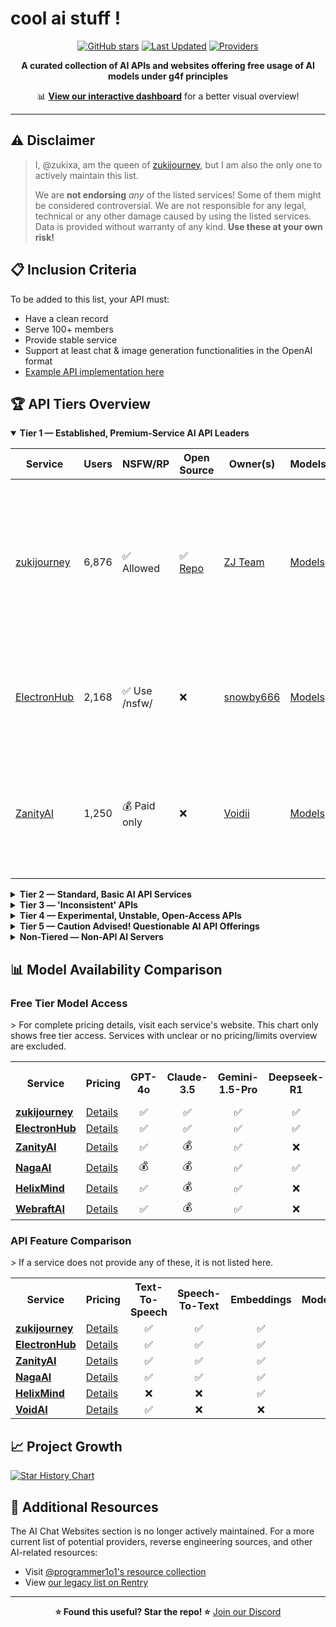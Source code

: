 # cool ai stuff !

<div align="center">

[![GitHub stars](https://img.shields.io/github/stars/zukixa/cool-ai-stuff?style=social)](https://github.com/zukixa/cool-ai-stuff/stargazers)
[![Last Updated](https://img.shields.io/badge/Last%20Updated-March%202%2C%202025-blue)](https://github.com/zukixa/cool-ai-stuff)
[![Providers](https://img.shields.io/badge/API%20Providers-15%2B-green)](https://github.com/zukixa/cool-ai-stuff)

**A curated collection of AI APIs and websites offering free usage of AI models under g4f principles**

📊 **[View our interactive dashboard](https://cas.zukijourney.com)** for a better visual overview!

</div>

---

## ⚠️ Disclaimer

> I, @zukixa, am the queen of [zukijourney](https://github.com/zukijourney), but I am also the only one to actively maintain this list.
>
> We are **not endorsing** _any_ of the listed services! Some of them might be considered controversial. We are not responsible for any legal, technical or any other damage caused by using the listed services. Data is provided without warranty of any kind. **Use these at your own risk!**

## 📋 Inclusion Criteria

To be added to this list, your API must:

- Have a clean record
- Serve 100+ members
- Provide stable service
- Support at least chat & image generation functionalities in the OpenAI format
- [Example API implementation here](https://github.com/zukijourney/example-api)

## 🏆 API Tiers Overview

<details open>
<summary><b>Tier 1 — Established, Premium-Service AI API Leaders</b></summary>

| Service                                      | Users | NSFW/RP       | Open Source                                            | Owner(s)                                  | Models                                             | Notes                                                                                                                           |
| -------------------------------------------- | ----- | ------------- | ------------------------------------------------------ | ----------------------------------------- | -------------------------------------------------- | ------------------------------------------------------------------------------------------------------------------------------- |
| [zukijourney](https://discord.gg/DWU2egFnHh) | 6,876 | ✅ Allowed    | ✅ [Repo](https://github.com/zukijourney/example-api/) | [ZJ Team](https://zukijourney.com/)       | [Models](https://docs.zukijourney.com/models)      | The undisputed leader of the AI APIs, the largest & oldest of its kind still running. Offers other popular AI-related bots too. |
| [ElectronHub](https://discord.gg/4xg2TM3mNP) | 2,168 | ✅ Use /nsfw/ | ❌                                                     | [snowby666](https://github.com/snowby666) | [Models](https://playground.electronhub.top/model) | Developed by the maintainer of the [poe-api-wrapper](https://github.com/snowby666/poe-api-wrapper). Very RP-friendly.           |
| [ZanityAI](https://discord.gg/8GgUak8KrK)    | 1,250 | 💰 Paid only  | ❌                                                     | [Voidii](https://github.com/void6670)     | [Models](https://api.zanity.xyz/v1/models)         | A roleplay-friendly API led by a Zukijourney friend. Ran on a stolen ZJ codebase for a pretty long time.                        |

</details>

<details>
<summary><b>Tier 2 — Standard, Basic AI API Services</b></summary>

| Service                                    | Users | NSFW/RP      | Open Source | Owner(s)                                | Models                                          | Notes                                                                                                    |
| ------------------------------------------ | ----- | ------------ | ----------- | --------------------------------------- | ----------------------------------------------- | -------------------------------------------------------------------------------------------------------- |
| [NagaAI](https://discord.gg/8ywEPhnJy4)    | 3,382 | ❌ Forbidden | ❌          | [ZentixUA](https://github.com/ZentixUA) | [Models](https://api.naga.ac/v1/models)         | Honorary successor to ChimeraGPT, the largest g4f API in history (16k users).                            |
| [HelixMind](https://discord.gg/466vKB47JH) | 1,426 | ❌ Forbidden | ❌          | [faer1x](https://github.com/faer1x)     | [Models](https://helixmind.online/model)        | Subscription-based service that 'just about' fits into the g4f principles definition with its free tier. |
| [FresedGPT](https://discord.gg/AWzY3b2DJH) | 250   | ❌ Forbidden | ❌                                                   | [Fresed](https://github.com/qazplmqaz) | [Models](https://fresedgpt.space/v1/models) | One of the best APIs out there, but struggling to recover after a server nuke.                  |

</details>

<details>
<summary><b>Tier 3 — 'Inconsistent' APIs</b></summary>

| Service                                    | Users | NSFW/RP      | Open Source                                          | Owner(s)                               | Models                                      | Notes                                                                                           |
| ------------------------------------------ | ----- | ------------ | ---------------------------------------------------- | -------------------------------------- | ------------------------------------------- | ----------------------------------------------------------------------------------------------- |
| [WebraftAI](https://discord.gg/vbb2NQuWdR) | 1,350 | ❌ Forbidden | ❌          | [ds_gamer](https://github.com/ds-gamer) | [Models](https://api.webraft.in/freeapi/models) | Recovered from 5-month downtime due to the owner's health issues. Some instability in current service.   |
| [XET](https://discord.gg/5nWPxVSvp7)       | 1,199 | ✅ Allowed   | ✅ [Repo](https://github.com/AlphastT101/luminaryai) | [alphast101](https://owner.xet.one)    | [Models](https://api.xet.one/v1/models)     | [Conducted a coordinated raid on another AI API server.](https://rentry.co/progptraid)          |
| [VoidAI](https://discord.gg/2nQwkvFFj6)    | 656   | ✅ Limited   | ❌                                                   | [acatto](https://github.com/acattoXD)  | [Models](https://api.voidai.xyz/v1/models)  | An odd api with historically some other ai-related projects. Now focused on just APIs it seems. |

</details>

<details>
<summary><b>Tier 4 — Experimental, Unstable, Open-Access APIs</b></summary>

| Service                                  | Users | NSFW/RP      | Open Source                                           | Owner(s)                               | Models                                      | Notes                                                                                         |
| ---------------------------------------- | ----- | ------------ | ----------------------------------------------------- | -------------------------------------- | ------------------------------------------- | --------------------------------------------------------------------------------------------- |
| [ClashAI](https://discord.gg/qErXfbPHMa) | 1,023 | ❌ Forbidden | ❌                                                    | [Sian](https://github.com/invalidsian) | [Models](https://api.clashai.eu/v1/models)  | API with developers of unknown skill. Partially utilizes other APIs on this list for sources. |
| [Skailar](https://discord.gg/2n5AuCF3bD) | 467   | ❌ Forbidden | ✅ [Repo](https://github.com/zukijourney/example-api) | [Aquadraws](https://api.skailar.it/)   | [Models](https://api.skailar.it/v1/models)  | One of the oldest APIs. Stability and maintainer involvement are questionable.                |
| [NexeonAI](https://discord.gg/5DfYgqX9DU)      | 303   | ❌ Forbidden | ❌          | [Sakuya](https://github.com/LiveGamer101) | [Models](https://nexeonai.com/v1/models)      | Owner has been regularly DDOSing competition very openly and publicly. This is a known thing within the community, and the owner himself publicly admits to this. |

</details>

<details>
<summary><b>Tier 5 — Caution Advised! Questionable AI API Offerings</b></summary>

| Service                                        | Users | NSFW/RP      | Open Source | Owner(s)                                  | Models                                        | Why Potentially Misleading?                                                                                                                                       |
| ---------------------------------------------- | ----- | ------------ | ----------- | ----------------------------------------- | --------------------------------------------- | ----------------------------------------------------------------------------------------------------------------------------------------------------------------- |
| [CablyAI](https://discord.gg/6W5448ZcEY)       | 1,088 | ✅ Allowed   | ❌          | [CablyAI](https://github.com/CablyAI)     | [Models](https:/cablyai.com/v1/models)        | [De-Facto Owner is a subhumanely terrible being.](https://rentry.co/hitlerofg4f)                                                                                  |
| [ShadowJourney](https://discord.gg/WgRsRfH38E) | 801   | ❌ Forbidden | ❌          | [ichatei](https://shadowjourney.xyz)      | [Models](https://shadowjourney.xyz/v1/models) | [Admitted privately to DDOS competition.](https://files.catbox.moe/4wu7t2.png) Very weird owner. Stability often questioned due to supposed fake models.          |

</details>

<details>
<summary><b>Non-Tiered — Non-API AI Servers</b></summary>

| Service                                                       | Users  | What does it provide?                                                                                                               | Other Notes                                                                                              |
| ------------------------------------------------------------- | ------ | ----------------------------------------------------------------------------------------------------------------------------------- | -------------------------------------------------------------------------------------------------------- |
| [g4f.ai](https://discord.gg/nks3XTxdsN)                       | 12,531 | Hub of the github [repository](https://github.com/xtekky/gpt4free) that started it all.                                             | Not very active, nor really moderated.                                                                   |
| [NexusAI](https://discord.gg/YA6ESvHsCF)                      | 6,366  | Continuation of an older project. Provides UIs for image and ai text generation.                                                    | Moonman/Pushkar is a known credit card fraudster and self-advertised his projects in many places before. |
| [FreeGPT4](https://discord.gg/free-gpt-4-1106520284967735316) | 4,822  | Ancient community of gpt-4-free individuals. Plenty good AI-related content.                                                        | Ran by [@lomusire](https://github.com/Lomusire)                                                          |
| [SpyrkAI](https://discord.gg/A6mhxXMcWe)                      | 660    | AI Labs founded by (some) ex-community members; aims to create a free & OSS alt. to OpenAI, leveraging growing interest in AI APIs. | Currently a slightly inactive server, but some behind-the-scenes work continues.                         |
| [OzoneAI](https://discord.gg/35Uf7aQQQC)                      | 179    | A research-lab of sorts in the genre of AI. Makes interesting stuff.                                                                | Founder is historically an unstable person.                                                              |

</details>

## 📊 Model Availability Comparison

### Free Tier Model Access

<table>
> For complete pricing details, visit each service's website. This chart only shows free tier access. Services with unclear or no pricing/limits overview are excluded.
  <tr>
    <th>Service</th>
    <th>Pricing</th>
    <th>GPT-4o</th>
    <th>Claude-3.5</th>
    <th>Gemini-1.5-Pro</th>
    <th>Deepseek-R1</th>
    <th>DALL-E-3</th>
    <th>Stable-Diffusion-3.5</th>
  </tr>
  <tr>
    <td><b><a href="https://discord.gg/DWU2egFnHh">zukijourney</a></b></td>
    <td><a href="https://docs.zukijourney.com/models">Details</a></td>
    <td align="center">✅</td>
    <td align="center">✅</td>
    <td align="center">✅</td>
    <td align="center">✅</td>
    <td align="center">✅</td>
    <td align="center">✅</td>
  </tr>
  <tr>
    <td><b><a href="https://discord.gg/4xg2TM3mNP">ElectronHub</a></b></td>
    <td><a href="https://www.electronhub.top/pricing">Details</a></td>
    <td align="center">✅</td>
    <td align="center">✅</td>
    <td align="center">✅</td>
    <td align="center">✅</td>
    <td align="center">✅</td>
    <td align="center">✅</td>
  </tr>
  <tr>
    <td><b><a href="https://discord.gg/8GgUak8KrK">ZanityAI</a></b></td>
    <td><a href="https://docs.zanity.xyz">Details</a></td>
    <td align="center">✅</td>
    <td align="center">💰</td>
    <td align="center">✅</td>
    <td align="center">❌</td>
    <td align="center">✅</td>
    <td align="center">❌</td>
  </tr>
  <tr>
    <td><b><a href="https://discord.gg/8ywEPhnJy4">NagaAI</a></b></td>
    <td><a href="https://naga.ac/dashboard/models">Details</a></td>
    <td align="center">💰</td>
    <td align="center">💰</td>
    <td align="center">✅</td>
    <td align="center">✅</td>
    <td align="center">💰</td>
    <td align="center">💰</td>
  </tr>
  <tr>
    <td><b><a href="https://discord.gg/466vKB47JH">HelixMind</a></b></td>
    <td><a href="https://helixmind.online/#pricing">Details</a></td>
    <td align="center">✅</td>
    <td align="center">💰</td>
    <td align="center">✅</td>
    <td align="center">❌</td>
    <td align="center">✅</td>
    <td align="center">❌</td>
  </tr>
  <tr>
    <td><b><a href="https://discord.gg/vbb2NQuWdR">WebraftAI</a></b></td>
    <td><a href="https://api.webraft.in/freeapi/models">Details</a></td>
    <td align="center">✅</td>
    <td align="center">💰</td>
    <td align="center">✅</td>
    <td align="center">❌</td>
    <td align="center">✅</td>
    <td align="center">❌</td>
  </tr>
</table>

### API Feature Comparison

<table>
  > If a service does not provide any of these, it is not listed here.
  <tr>
    <th>Service</th>
    <th>Pricing</th>
    <th>Text-To-Speech</th>
    <th>Speech-To-Text</th>
    <th>Embeddings</th>
    <th>Moderations</th>
    <th>Translation</th>
    <th>Image-Upscale</th>
  </tr>
  <tr>
    <td><b><a href="https://discord.gg/DWU2egFnHh">zukijourney</a></b></td>
    <td><a href="https://docs.zukijourney.com/models">Details</a></td>
    <td align="center">✅</td>
    <td align="center">✅</td>
    <td align="center">✅</td>
    <td align="center">✅</td>
    <td align="center">✅</td>
    <td align="center">✅</td>
  </tr>
  <tr>
    <td><b><a href="https://discord.gg/4xg2TM3mNP">ElectronHub</a></b></td>
    <td><a href="https://www.electronhub.top/pricing">Details</a></td>
    <td align="center">✅</td>
    <td align="center">✅</td>
    <td align="center">✅</td>
    <td align="center">✅</td>
    <td align="center">✅</td>
    <td align="center">❌</td>
  </tr>
  <tr>
    <td><b><a href="https://discord.gg/8GgUak8KrK">ZanityAI</a></b></td>
    <td><a href="https://docs.zanity.xyz">Details</a></td>
    <td align="center">✅</td>
    <td align="center">✅</td>
    <td align="center">✅</td>
    <td align="center">✅</td>
    <td align="center">✅</td>
    <td align="center">❌</td>
  </tr>
  <tr>
    <td><b><a href="https://discord.gg/8ywEPhnJy4">NagaAI</a></b></td>
    <td><a href="https://naga.ac/dashboard/models">Details</a></td>
    <td align="center">✅</td>
    <td align="center">✅</td>
    <td align="center">✅</td>
    <td align="center">✅</td>
    <td align="center">❌</td>
    <td align="center">❌</td>
  </tr>
  <tr>
    <td><b><a href="https://discord.gg/466vKB47JH">HelixMind</a></b></td>
    <td><a href="https://helixmind.online/#pricing">Details</a></td>
    <td align="center">❌</td>
    <td align="center">❌</td>
    <td align="center">✅</td>
    <td align="center">❌</td>
    <td align="center">❌</td>
    <td align="center">❌</td>
  </tr>
  <tr>
    <td><b><a href="https://discord.gg/2nQwkvFFj6">VoidAI</a></b></td>
    <td><a href="https://voidai.xyz/pricing">Details</a></td>
    <td align="center">✅</td>
    <td align="center">❌</td>
    <td align="center">❌</td>
    <td align="center">❌</td>
    <td align="center">❌</td>
    <td align="center">❌</td>
  </tr>
</table>

## 📈 Project Growth

<a href="https://star-history.com/zukixa/cool-ai-stuff&Date">
  <picture>
    <source media="(prefers-color-scheme: dark)" srcset="https://api.star-history.com/svg?repos=zukixa/cool-ai-stuff&type=Date&theme=dark" />
    <source media="(prefers-color-scheme: light)" srcset="https://api.star-history.com/svg?repos=zukixa/cool-ai-stuff&type=Date" />
    <img alt="Star History Chart" src="https://api.star-history.com/svg?repos=zukixa/cool-ai-stuff&type=Date" />
  </picture>
</a>

## 📌 Additional Resources

The AI Chat Websites section is no longer actively maintained. For a more current list of potential providers, reverse engineering sources, and other AI-related resources:

- Visit [@programmer1o1's resource collection](https://www.tankie.xyz/vacepw)
- View [our legacy list on Rentry](https://rentry.co/pm8n86ec)

---

<div align="center">
  
**⭐ Found this useful? Star the repo! ⭐**
[Join our Discord](https://discord.gg/DWU2egFnHh)

</div>
